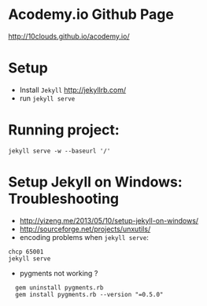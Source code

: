 Acodemy.io Github Page
============
http://10clouds.github.io/acodemy.io/

Setup
============
- Install `Jekyll` http://jekyllrb.com/
- run `jekyll serve`

Running project:
============
`jekyll serve -w --baseurl '/'`

Setup Jekyll on Windows: Troubleshooting
============
- http://yizeng.me/2013/05/10/setup-jekyll-on-windows/
- http://sourceforge.net/projects/unxutils/
- encoding problems when `jekyll serve`:
```
chcp 65001
jekyll serve
```
- pygments not working ?
```
  gem uninstall pygments.rb
  gem install pygments.rb --version "=0.5.0"
```
